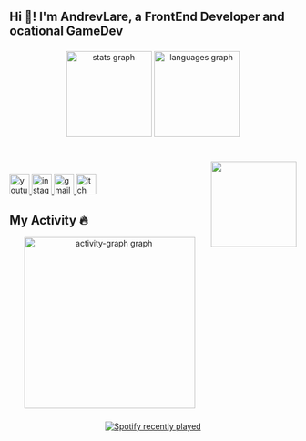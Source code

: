 <h2 align="left">Hi 👋! I'm AndrevLare, a FrontEnd Developer and ocational GameDev</h2>

###

<div align="center">
  <img src="https://github-readme-stats.vercel.app/api?username=AndrevLare&hide_title=false&hide_rank=true&show_icons=true&include_all_commits=true&count_private=true&disable_animations=false&theme=dracula&locale=en&hide_border=false" height="150" alt="stats graph"  />
  <img src="https://github-readme-stats.vercel.app/api/top-langs?username=AndrevLare&locale=en&hide_title=false&layout=compact&card_width=320&langs_count=5&theme=dracula&hide_border=false" height="150" alt="languages graph"  />
</div>

###

<br clear="both">

<img align="right" height="150" src="https://c.tenor.com/5ry-200hErMAAAAd/tenor.gif"  />

###

  <a href="https://www.youtube.com/@_GLStudio" target="_blank">
    <img src="https://img.shields.io/static/v1?message=Youtube&logo=youtube&label=&color=aa0000&logoColor=white&labelColor=&style=for-the-badge" height="35" alt="youtube logo"  />
  </a>
  <a href="https://www.instagram.com/andrevlare/" target="_blank">
    <img src="https://img.shields.io/static/v1?message=Instagram&logo=instagram&label=&color=a2204b&logoColor=white&labelColor=&style=for-the-badge" height="35" alt="instagram logo"  />
  </a>
  <a href="mailto:gltudioandrevlare@gmail.com" target="_blank">
    <img src="https://img.shields.io/static/v1?message=Gmail&logo=gmail&label=&color=901010&logoColor=white&labelColor=&style=for-the-badge" height="35" alt="gmail logo"  />
  </a>
  <a href="https://glstudio.itch.io/" target="_blank">
    <img src="https://img.shields.io/static/v1?message=itch.io&logo=itch&label=&color=000000&logoColor=000000&labelColor=&style=for-the-badge" height="35" alt="itch logo"  />
  </a>
</div>

###
<h2 align="left">My Activity 🔥</h2>
<div align="center">
  <img src="https://github-readme-activity-graph.vercel.app/graph?username=AndrevLare&radius=16&theme=react&area=true&order=5" height="300" alt="activity-graph graph"  />
</div>

###

###

<div align="center">
  <a href="https://open.spotify.com/user/316cy4frs3npqe3rl6dvmhciague">
    <img src="https://spotify-recently-played-readme.vercel.app/api?user=316cy4frs3npqe3rl6dvmhciague&count=5&unique=true" alt="Spotify recently played"  />
  </a>
</div>

###
